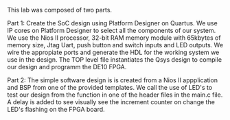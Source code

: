This lab was composed of two parts.

Part 1: Create the SoC design using Platform Designer on Quartus. 
We use IP cores on Platform Designer to select all the components of our system. 
We use the Nios II processor, 32-bit RAM memory module with 65kbytes of memory size,
Jtag Uart, push button and switch inputs and LED outputs.  We wire the appropiate ports
and generate the HDL for the working system we use in the design. The TOP level file 
instantiates the Qsys design to compile our design and programm the DE10 FPGA.

Part 2: The simple software design is is created from a Nios II appplication and BSP from 
one of the provided templates. We call the use of LED's to test our design from the function in one
of the header files in the main.c file. A delay is added to see visually see the increment counter 
on change the LED's flashing on the FPGA board. 
